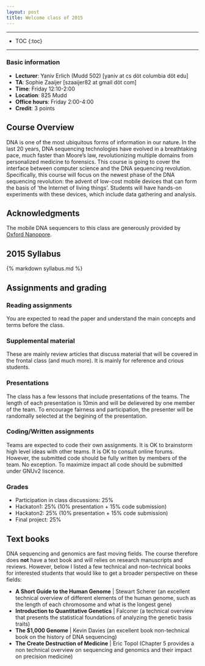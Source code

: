 ```yaml
---
layout: post
title: Welcome class of 2015
---
```


---
* TOC
{:toc}

---

### Basic information
* **Lecturer**: Yaniv Erlich (Mudd 502) [yaniv at  cs döt columbia döt edu]
* **TA**: Sophie Zaaijer [szaaijer82 at gmail döt com]
* **Time**: Friday 12:10-2:00
* **Location**: 825 Mudd
* **Office hours**: Friday 2:00-4:00
* **Credit**: 3 points

## Course Overview

DNA is one of the most ubiquitous forms of information in our nature.  In the last 20 years, DNA sequencing technologies have evolved in a breathtaking pace, much faster than Moore’s law, revolutionizing multiple domains from personalized medicine to forensics. This course is going to cover the interface between computer science and the DNA sequencing revolution. Specifically, this course will focus on the newest phase of the DNA sequencing revolution: the advent of low-cost mobile devices that can form the basis of 'the Internet of living things’. Students will have hands-on experiments with these devices, which include data gathering and analysis.  

## Acknowledgments

The mobile DNA sequencers to this class are generously provided by [Oxford Nanopore](https://www.nanoporetech.com/).


## 2015 Syllabus
{% markdown syllabus.md %}

## Assignments and grading

### Reading assignments
You are expected to read the paper and understand the main concepts and terms before the class.

### Supplemental material
These are mainly review articles that discuss material that will be covered in the frontal class (and much more). It is mainly for reference and crious students. 

### Presentations
The class has a few lessons that include presentations of the teams. The length of each presentation is 10min and will be delievered by one member of the team. To encourage fairness and participation, the presenter will be randomally selected at the begining of the presentation.

### Coding/Written assignments
Teams are expected to code their own assignments. It is OK to brainstorm high level ideas with other teams. It is OK to consult online forums. However, the submitted code should be fully written by members of the team. No exception.
To maximize impact all code should be submitted under GNUv2 liscence. 

### Grades

+ Participation in class discussions: 25%
+ Hackaton1: 25% (10% presentation + 15% code submission)
+ Hackaton2: 25% (10% presentation + 15% code submission)
+ Final project: 25%

## Text books
DNA sequencing and genomics are fast moving fields. The course therefore does **not** have a text book and will relies on research manuscripts and reviews.
However, below I listed a few technical and non-technical books for interested students that would like to get a broader perspective on these fields:

+ **A Short Guide to the Human Genome** \| Stewart Scherer (an excellent technical overview of different elements of the human genome, such as the length of each chromosome and what is the longest gene)
+ **Introduction to Quantitative Genetics** \| Falconer (a technical overview that presents the statistical foundations of analyzing the genetic basis traits)
+ **The $1,000 Genome** \| Kevin Davies (an excellent book non-technical book on the history of DNA sequencing)
+ **The Create Destruction of Medicine** \| Eric Topol (Chapter 5 provides a non technical overview on sequencing and genomics and their impact on precision medicine)


